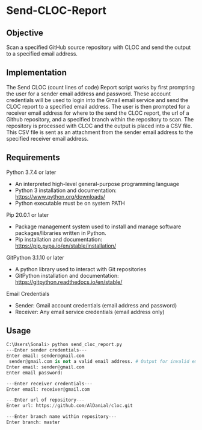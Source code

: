 # Send-CLOC-Report
## Objective
Scan a specified GitHub source repository with CLOC and send the output to a specified email address.

## Implementation
The Send CLOC (count lines of code) Report script works by first prompting the user for a sender email address and password. These account credentials will be used to login into the Gmail email service and send the CLOC report to a specified email address. 
The user is then prompted for a receiver email address for where to the send the CLOC report, the url of a Github repository, and a specified branch within the repository to scan.
The repository is processed with CLOC and the output is placed into a CSV file. This CSV file is sent as an attachment from the sender email address to the specified receiver email address.

## Requirements
 Python 3.7.4 or later
  - An interpreted high-level general-purpose programming language
  - Python 3 installation and documentation: https://www.python.org/downloads/
  - Python executable must be on system PATH
  
 Pip 20.0.1 or later
  - Package management system used to install and manage software packages/libraries written in Python.
  - Pip installation and documentation: https://pip.pypa.io/en/stable/installation/
  
 GitPython 3.1.10 or later 
  - A python library used to interact with Git repositories
  - GitPython installation and documentation: https://gitpython.readthedocs.io/en/stable/

Email Credentials
  - Sender: Gmail account credentials (email address and password)
  - Receiver: Any email service credentials (email address only)

## Usage
``` Python
C:\Users\Sonali> python send_cloc_report.py
---Enter sender credentials---
Enter email: sender@gmail.com
 sender@gmail.com is not a valid email address. # Output for invalid email address
Enter email: sender@gmail.com
Enter email password: 

---Enter receiver credentials---
Enter email: receiver@gmail.com

---Enter url of repository---
Enter url: https://github.com/AlDanial/cloc.git

---Enter branch name within repository---
Enter branch: master
```

